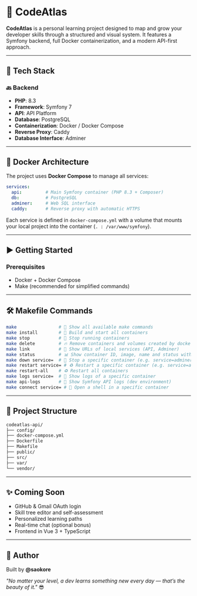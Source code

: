 # 🚀 CodeAtlas

**CodeAtlas** is a personal learning project designed to map and grow your developer skills through a structured and visual system. It features a Symfony backend, full Docker containerization, and a modern API-first approach.

---

## 🧰 Tech Stack

### 🔙 Backend

- **PHP**: 8.3
- **Framework**: Symfony 7
- **API**: API Platform
- **Database**: PostgreSQL
- **Containerization**: Docker / Docker Compose
- **Reverse Proxy**: Caddy
- **Database Interface**: Adminer

---

## 🐳 Docker Architecture

The project uses **Docker Compose** to manage all services:

```yaml
services:
  api:         # Main Symfony container (PHP 8.3 + Composer)
  db:          # PostgreSQL
  adminer:     # Web SQL interface
  caddy:       # Reverse proxy with automatic HTTPS
```

Each service is defined in `docker-compose.yml` with a volume that mounts your local project into the container (`. : /var/www/symfony`).

---

## ▶️ Getting Started

### Prerequisites

- Docker + Docker Compose
- Make (recommended for simplified commands)

---

## 🛠️ Makefile Commands

```bash
make                # 📘 Show all available make commands
make install        # 🚀 Build and start all containers
make stop           # 🛑 Stop running containers
make delete         # 🔥 Remove containers and volumes created by docker-compose
make link           # 🔗 Show URLs of local services (API, Adminer)
make status         # 📊 Show container ID, image, name and status with colors
make down service=  # 🧯 Stop a specific container (e.g. service=adminer)
make restart service= # ♻️ Restart a specific container (e.g. service=api)
make restart-all    # ♻️ Restart all containers
make logs service=  # 📜 Show logs of a specific container
make api-logs       # 📄 Show Symfony API logs (dev environment)
make connect service= # 🐚 Open a shell in a specific container
```

---

## 📂 Project Structure

```bash
codeatlas-api/
├── config/
├── docker-compose.yml
├── Dockerfile
├── Makefile
├── public/
├── src/
├── var/
└── vendor/
```

---

## ✨ Coming Soon

- GitHub & Gmail OAuth login
- Skill tree editor and self-assessment
- Personalized learning paths
- Real-time chat (optional bonus)
- Frontend in Vue 3 + TypeScript

---

## 👤 Author

Built by **@saokore**

_"No matter your level, a dev learns something new every day — that’s the beauty of it."_ 😎